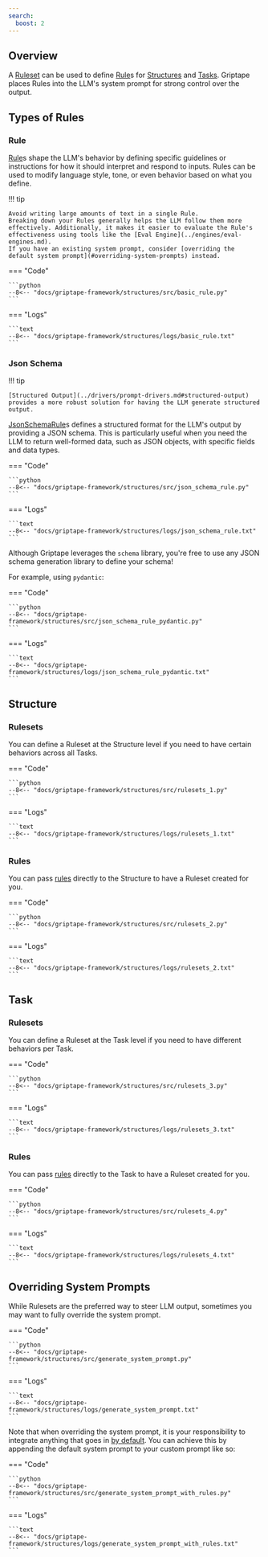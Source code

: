 ```yaml
---
search:
  boost: 2
---
```


## Overview

A [Ruleset](../../reference/griptape/rules/ruleset.md) can be used to define [Rule](../../reference/griptape/rules/base_rule.md)s for [Structures](../structures/agents.md) and [Tasks](../structures/tasks.md). Griptape places Rules into the LLM's system prompt for strong control over the output.

## Types of Rules

### Rule

[Rule](../../reference/griptape/rules/base_rule.md)s shape the LLM's behavior by defining specific guidelines or instructions for how it should interpret and respond to inputs. Rules can be used to modify language style, tone, or even behavior based on what you define.

!!! tip

    Avoid writing large amounts of text in a single Rule.
    Breaking down your Rules generally helps the LLM follow them more effectively. Additionally, it makes it easier to evaluate the Rule's effectiveness using tools like the [Eval Engine](../engines/eval-engines.md).
    If you have an existing system prompt, consider [overriding the default system prompt](#overriding-system-prompts) instead.

=== "Code"

    ```python
    --8<-- "docs/griptape-framework/structures/src/basic_rule.py"
    ```

=== "Logs"

    ```text
    --8<-- "docs/griptape-framework/structures/logs/basic_rule.txt"
    ```

### Json Schema

!!! tip

    [Structured Output](../drivers/prompt-drivers.md#structured-output) provides a more robust solution for having the LLM generate structured output.

[JsonSchemaRule](../../reference/griptape/rules/json_schema_rule.md)s defines a structured format for the LLM's output by providing a JSON schema.
This is particularly useful when you need the LLM to return well-formed data, such as JSON objects, with specific fields and data types.

=== "Code"

    ```python
    --8<-- "docs/griptape-framework/structures/src/json_schema_rule.py"
    ```

=== "Logs"

    ```text
    --8<-- "docs/griptape-framework/structures/logs/json_schema_rule.txt"
    ```

Although Griptape leverages the `schema` library, you're free to use any JSON schema generation library to define your schema!

For example, using `pydantic`:

=== "Code"

    ```python
    --8<-- "docs/griptape-framework/structures/src/json_schema_rule_pydantic.py"
    ```

=== "Logs"

    ```text
    --8<-- "docs/griptape-framework/structures/logs/json_schema_rule_pydantic.txt"
    ```

## Structure

### Rulesets

You can define a Ruleset at the Structure level if you need to have certain behaviors across all Tasks.

=== "Code"

    ```python
    --8<-- "docs/griptape-framework/structures/src/rulesets_1.py"
    ```

=== "Logs"

    ```text
    --8<-- "docs/griptape-framework/structures/logs/rulesets_1.txt"
    ```

### Rules

You can pass [rules](../../reference/griptape/mixins/rule_mixin.md#griptape.mixins.rule_mixin.RuleMixin.rules) directly to the Structure to have a Ruleset created for you.

=== "Code"

    ```python
    --8<-- "docs/griptape-framework/structures/src/rulesets_2.py"
    ```

=== "Logs"

    ```text
    --8<-- "docs/griptape-framework/structures/logs/rulesets_2.txt"
    ```

## Task

### Rulesets

You can define a Ruleset at the Task level if you need to have different behaviors per Task.

=== "Code"

    ```python
    --8<-- "docs/griptape-framework/structures/src/rulesets_3.py"
    ```

=== "Logs"

    ```text
    --8<-- "docs/griptape-framework/structures/logs/rulesets_3.txt"
    ```

### Rules

You can pass [rules](../../reference/griptape/mixins/rule_mixin.md#griptape.mixins.rule_mixin.RuleMixin.rules) directly to the Task to have a Ruleset created for you.

=== "Code"

    ```python
    --8<-- "docs/griptape-framework/structures/src/rulesets_4.py"
    ```

=== "Logs"

    ```text
    --8<-- "docs/griptape-framework/structures/logs/rulesets_4.txt"
    ```

## Overriding System Prompts

While Rulesets are the preferred way to steer LLM output, sometimes you may want to fully override the system prompt.

=== "Code"

    ```python
    --8<-- "docs/griptape-framework/structures/src/generate_system_prompt.py"
    ```

=== "Logs"

    ```text
    --8<-- "docs/griptape-framework/structures/logs/generate_system_prompt.txt"
    ```

Note that when overriding the system prompt, it is your responsibility to integrate anything that goes in [by default](https://github.com/griptape-ai/griptape/blob/6b31c129fc19a9ba4bdb205ad9e2a40aef9b121f/griptape/tasks/prompt_task.py?plain=1#L216-L221).
You can achieve this by appending the default system prompt to your custom prompt like so:

=== "Code"

    ```python
    --8<-- "docs/griptape-framework/structures/src/generate_system_prompt_with_rules.py"
    ```

=== "Logs"

    ```text
    --8<-- "docs/griptape-framework/structures/logs/generate_system_prompt_with_rules.txt"
    ```
